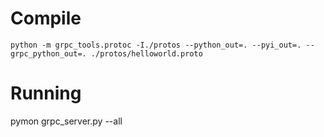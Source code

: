 # Compile

`python -m grpc_tools.protoc -I./protos --python_out=. --pyi_out=. --grpc_python_out=. ./protos/helloworld.proto`

# Running

pymon grpc_server.py --all
